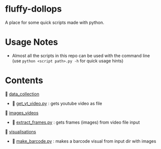 # fluffy-dollops
A place for some quick scripts made with python.

# Usage Notes
* Almost all the scripts in this repo can be used with the command line (use `python <script path>.py -h` for quick usage hints)

# Contents
:file_folder: [data_collection](data_collection/)
* :page_facing_up: [get_yt_video.py](data_collection/get_yt_video.py) : gets youtube video as file

:file_folder: [images_videos](images_video/)
* :page_facing_up: [extract_frames.py](images_video/extract_frames.py) : gets frames (images) from video file input

:file_folder: [visualisations](visualisations/)
* :page_facing_up: [make_barcode.py](visualisations/make_barcode.py) : makes a barcode visual from input dir with images

